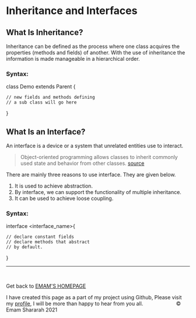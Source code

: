 # Inheritance and Interfaces

## What Is Inheritance?

Inheritance can be defined as the process where one class acquires the properties (methods and fields) of another. With the use of inheritance the information is made manageable in a hierarchical order.

### Syntax:

class Demo extends Parent {

    // new fields and methods defining 
    // a sub class will go here

}

## What Is an Interface?

An interface is a device or a system that unrelated entities use to interact.
>Object-oriented programming allows classes to inherit commonly used state and behavior from other classes.
[source](https://docs.oracle.com/javase/tutorial/java/concepts/inheritance.html)

There are mainly three reasons to use interface. They are given below.

1. It is used to achieve abstraction.
2. By interface, we can support the functionality of multiple inheritance.
3. It can be used to achieve loose coupling.

### Syntax:

interface <interface_name>{  
      
    // declare constant fields  
    // declare methods that abstract   
    // by default.  
}  


<hr>
&nbsp;
&nbsp;

Get back to [EMAM'S HOMEPAGE](https://emam96.github.io/reading-notes/)

 I have created this page as a part of my project using Github, Please visit my [profile](https://github.com/Emam96), I will be more than happy to hear from you all.      &nbsp;        &nbsp;       &nbsp;   &nbsp;&nbsp;&nbsp;&nbsp;&nbsp;&nbsp;&nbsp;&nbsp;&nbsp;&nbsp;&nbsp;&nbsp;&nbsp;&nbsp;&nbsp;      © Emam Shararah 2021

